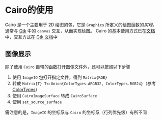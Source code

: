 # Cairo的使用
Cairo 是一个主要用于 2D 绘图的包，它是 `Graphics` 所定义的绘图函数的*实现*，通常与 [Gtk](gtk.md) 中的 `canvas` 交互，从而实现绘图。
Cairo 的基本使用方式已在[文档](https://docs.juliahub.com/Cairo/l6vnT/1.0.5/)中，交互方式在 [Gtk 文档](https://docs.juliahub.com/Gtk/Vjnq0/1.2.1/manual/canvas/)中

## 图像显示
除了使用 `Cairo` 自带的函数打开图像文件外，还可以按照以下步骤
1. 使用 `ImageIO` 包打开指定文件，得到 `Matrix{RGB}`
2. 转成 `Matrix{T} T<:Union{ColorTypes.ARGB32, ColorTypes.RGB24}`（参考 [ColorTypes](colortypes.md)）
3. 使用 `CairoImageSurface` 转成 `CairoSurface`
4. 使用 `set_source_surface`

需注意的是，`ImageIO` 的坐标系与 `Cairo` 的坐标系（行列优先级）有所不同
